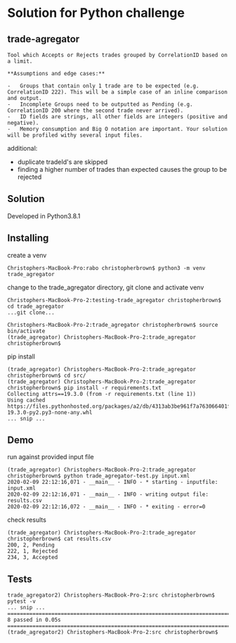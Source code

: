 # Solution for Python challenge

## trade-agregator
```
Tool which Accepts or Rejects trades grouped by CorrelationID based on a limit.

**Assumptions and edge cases:**

-   Groups that contain only 1 trade are to be expected (e.g. CorrelationID 222). This will be a simple case of an inline comparison and output.
-   Incomplete Groups need to be outputted as Pending (e.g. CorrelationID 200 where the second trade never arrived).
-   ID fields are strings, all other fields are integers (positive and negative).
-   Memory consumption and Big O notation are important. Your solution will be profiled withy several input files.
```

additional:
-	duplicate tradeId's are skipped
-	finding a higher number of trades than expected causes the group to be rejected

## Solution
Developed in Python3.8.1


## Installing
 create a venv
```
Christophers-MacBook-Pro:rabo christopherbrown$ python3 -m venv trade_agregator
```
change to the trade_agregator directory, git clone and activate venv
```
Christophers-MacBook-Pro-2:testing-trade_agregator christopherbrown$ cd trade_agregator
...git clone...

Christophers-MacBook-Pro-2:trade_agregator christopherbrown$ source bin/activate
(trade_agregator) Christophers-MacBook-Pro-2:trade_agregator christopherbrown$
```

pip install
```
(trade_agregator) Christophers-MacBook-Pro-2:trade_agregator christopherbrown$ cd src/
(trade_agregator) Christophers-MacBook-Pro-2:trade_agregator christopherbrown$ pip install -r requirements.txt
Collecting attrs==19.3.0 (from -r requirements.txt (line 1))
Using cached https://files.pythonhosted.org/packages/a2/db/4313ab3be961f7a763066401fb77f7748373b6094076ae2bda2806988af6/attrs-19.3.0-py2.py3-none-any.whl
... snip ...
```

## Demo
run against provided input file
```
(trade_agregator) Christophers-MacBook-Pro-2:trade_agregator christopherbrown$ python trade_agregator-test.py input.xml
2020-02-09 22:12:16,071 - __main__ - INFO - * starting - inputfile: input.xml
2020-02-09 22:12:16,071 - __main__ - INFO - writing output file: results.csv
2020-02-09 22:12:16,072 - __main__ - INFO - * exiting - error=0
```

check results
```
(trade_agregator) Christophers-MacBook-Pro-2:trade_agregator christopherbrown$ cat results.csv
200, 2, Pending
222, 1, Rejected
234, 3, Accepted
```

## Tests
```
trade_agregator2) Christophers-MacBook-Pro-2:src christopherbrown$ pytest -v
... snip ...
============================================================================ 8 passed in 0.05s ============================================================================
(trade_agregator2) Christophers-MacBook-Pro-2:src christopherbrown$ 
```
